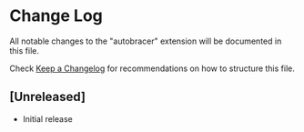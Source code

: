 # Change Log

All notable changes to the "autobracer" extension will be documented in this file.

Check [Keep a Changelog](http://keepachangelog.com/) for recommendations on how to structure this file.

## [Unreleased]

- Initial release